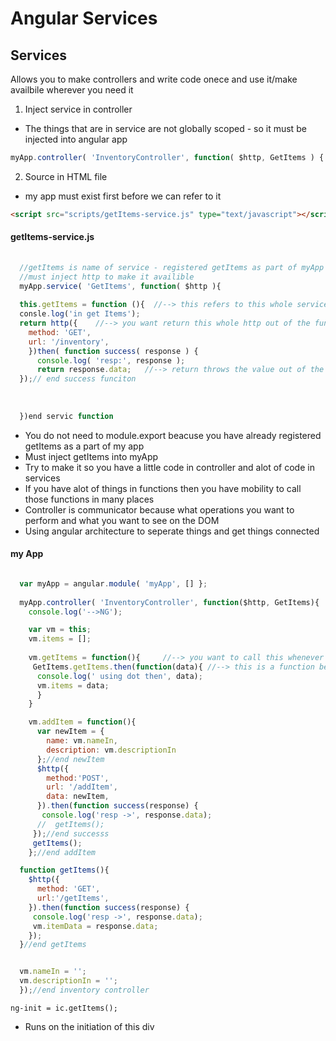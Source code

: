 Angular Services
===

Services
---
Allows you to make controllers and write code onece and use it/make availbile wherever you need it
1. Inject service in controller
* The things that are in service are not globally scoped - so it must be injected into angular app
```javascript
myApp.controller( 'InventoryController', function( $http, GetItems ) {.....}
```
2. Source in HTML file 
* my app must exist first before we can refer to it
```html
<script src="scripts/getItems-service.js" type="text/javascript"></script>
```

#### getItems-service.js
```javascript
  
  //getItems is name of service - registered getItems as part of myApp
  //must inject http to make it availible
  myApp.service( 'GetItems', function( $http ){
  
  this.getItems = function (){  //--> this refers to this whole services
  consle.log('in get Items');
  return http({    //--> you want return this whole http out of the function
    method: 'GET',
    url: '/inventory',
    })then( function success( response ) {
      console.log( 'resp:', response );
      return response.data;   //--> return throws the value out of the current function - makes it availible in service
  });// end success funciton
  
  
  
  })end servic function
```
* You do not need to module.export beacuse you have already registered getItems as a part of my app
* Must inject getItems into myApp
* Try to make it so you have a little code in controller and alot of code in services
* If you have alot of things in functions then you have mobility to call those functions in many places
* Controller is communicator because what operations you want to perform and what you want to see on the DOM
* Using angular architecture to seperate things and get things connected


#### my App
```javascript

  var myApp = angular.module( 'myApp', [] };
  
  myApp.controller( 'InventoryController', function($http, GetItems){
    console.log('-->NG');

    var vm = this;
    vm.items = [];
  
    vm.getItems = function(){     //--> you want to call this whenever you want to put it in a function
     GetItems.getItems.then(function(data){ //--> this is a function being called 
      console.log(' using dot then', data);
      vm.items = data;
      }
    }

    vm.addItem = function(){
      var newItem = {
        name: vm.nameIn,
        description: vm.descriptionIn
      };//end newItem
      $http({
        method:'POST',
        url: '/addItem',
        data: newItem,
      }).then(function success(response) {
       console.log('resp ->', response.data);
      //  getItems();
     });//end successs
     getItems();
    };//end addItem

  function getItems(){
    $http({
      method: 'GET',
      url:'/getItems',
    }).then(function success(response) {
     console.log('resp ->', response.data);
     vm.itemData = response.data;
    });
  }//end getItems


  vm.nameIn = '';
  vm.descriptionIn = '';
  });//end inventory controller

```


```
ng-init = ic.getItems();
```
* Runs on the initiation of this div

